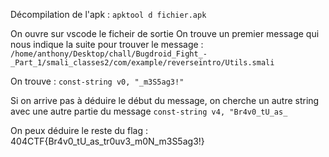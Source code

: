 Décompilation de l'apk : 
`apktool d fichier.apk`

On ouvre sur vscode le ficheir de sortie
On trouve un premier message qui nous indique la suite pour trouver le message : 
`/home/anthony/Desktop/chall/Bugdroid_Fight_-_Part_1/smali_classes2/com/example/reverseintro/Utils.smali`

On trouve : 
`const-string v0, "_m3S5ag3!"`

Si on arrive pas à déduire le début du message, on cherche un autre string avec une autre partie du message 
`const-string v4, "Br4v0_tU_as_`

On peux déduire le reste du flag : 
404CTF{Br4v0_tU_as_tr0uv3_m0N_m3S5ag3!}